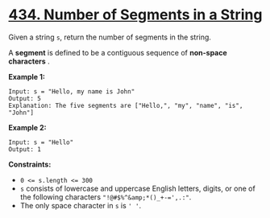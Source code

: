 # [434. Number of Segments in a String](https://leetcode.com/problems/number-of-segments-in-a-string/)

Given a string `s`, return the number of segments in the string.

A **segment**  is defined to be a contiguous sequence of **non-space characters** .

**Example 1:** 

```
Input: s = "Hello, my name is John"
Output: 5
Explanation: The five segments are ["Hello,", "my", "name", "is", "John"]
```

**Example 2:** 

```
Input: s = "Hello"
Output: 1
```

**Constraints:** 

- `0 <= s.length <= 300`
- `s` consists of lowercase and uppercase English letters, digits, or one of the following characters `"!@#$%^&amp;*()_+-=',.:"`.
- The only space character in `s` is `' '`.
